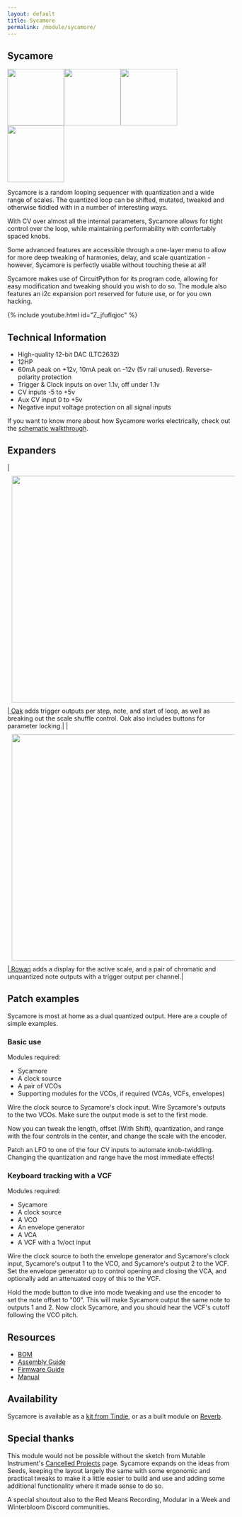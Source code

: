 ```yaml
---
layout: default
title: Sycamore
permalink: /module/sycamore/
---
```


## Sycamore

<a href="../../images/sycamore/sycamore-front.jpg" target="_blank"><img src="../../images/sycamore/sycamore-front-thumb.jpg" height="128" width="128" /></a><a href="../../images/sycamore/sycamore-side.jpg" target="_blank"><img src="../../images/sycamore/sycamore-side-thumb.jpg" height="128" width="128" /></a><a href="../../images/sycamore/sycamore-rear.jpg" target="_blank"><img src="../../images/sycamore/sycamore-rear-thumb.jpg" height="128" width="128" /></a><a href="../../images/sycamore/sycamore-pcbs.jpg" target="_blank"><img src="../../images/sycamore/sycamore-pcbs-thumb.jpg" height="128" width="128" /></a>

Sycamore is a random looping sequencer with quantization and a wide range of scales. The quantized loop can be shifted, mutated, tweaked and otherwise fiddled with in a number of interesting ways.

With CV over almost all the internal parameters, Sycamore allows for tight control over the loop, while maintaining performability with comfortably spaced knobs.

Some advanced features are accessible through a one-layer menu to allow for more deep tweaking of harmonies, delay, and scale quantization - however, Sycamore is perfectly usable without touching these at all!

Sycamore makes use of CircuitPython for its program code, allowing for easy modification and tweaking should you wish to do so. The module also features an i2c expansion port reserved for future use, or for you own hacking.

{% include youtube.html id="Z_jfuflqjoc" %}

## Technical Information

- High-quality 12-bit DAC (LTC2632)
- 12HP
- 60mA peak on +12v, 10mA peak on -12v (5v rail unused). Reverse-polarity protection
- Trigger & Clock inputs on over 1.1v, off under 1.1v
- CV inputs -5 to +5v
- Aux CV input 0 to +5v
- Negative input voltage protection on all signal inputs

If you want to know more about how Sycamore works electrically, check out the [schematic walkthrough](../../blog/making-sycamore-schematic-walkthrough/).

## Expanders

|<a href="../../images/oak/oak-front2.jpg" target="_blank"><img src="../../images/oak/oak-front2.jpg" width="512" style="margin:10px 10px"/>| [Oak](../oak/) adds trigger outputs per step, note, and start of loop, as well as breaking out the scale shuffle control. Oak also includes buttons for parameter locking.|
|<a href="../../images/rowan/rowan-front.jpg" target="_blank"><img src="../../images/rowan/rowan-front.jpg" width="512" style="margin:10px 10px"/>| [Rowan](../rowan/) adds a display for the active scale, and a pair of chromatic and unquantized note outputs with a trigger output per channel.|

## Patch examples

Sycamore is most at home as a dual quantized output. Here are a couple of simple examples.

### Basic use

Modules required:

- Sycamore
- A clock source
- A pair of VCOs
- Supporting modules for the VCOs, if required (VCAs, VCFs, envelopes)

Wire the clock source to Sycamore's clock input. Wire Sycamore's outputs to the two VCOs. Make sure the output mode is set to the first mode.

Now you can tweak the length, offset (With Shift), quantization, and range with the four controls in the center, and change the scale with the encoder.

Patch an LFO to one of the four CV inputs to automate knob-twiddling. Changing the quantization and range have the most immediate effects!

### Keyboard tracking with a VCF

Modules required:

- Sycamore
- A clock source
- A VCO
- An envelope generator
- A VCA
- A VCF with a 1v/oct input

Wire the clock source to both the envelope generator and Sycamore's clock input, Sycamore's output 1 to the VCO, and Sycamore's output 2 to the VCF. Set the envelope generator up to control opening and closing the VCA, and optionally add an attenuated copy of this to the VCF.

Hold the mode button to dive into mode tweaking and use the encoder to set the note offset to "00". This will make Sycamore output the same note to outputs 1 and 2. Now clock Sycamore, and you should hear the VCF's cutoff following the VCO pitch.

## Resources

- [BOM](https://github.com/tpcarlson/synth-diy/blob/main/sycamore/BOM.md)
- [Assembly Guide](https://github.com/tpcarlson/synth-diy/blob/main/sycamore/ASSEMBLY.md)
- [Firmware Guide](https://github.com/tpcarlson/synth-diy/blob/main/sycamore/FIRMWARE.md)
- [Manual](https://github.com/tpcarlson/synth-diy/blob/main/sycamore/MANUAL.md)

## Availability

Sycamore is available as a [kit from Tindie](https://www.tindie.com/products/divergentwaves/sycamore/), or as a built module on [Reverb](https://reverb.com/uk/item/80138906-divergent-waves-sycamore).

## Special thanks

This module would not be possible without the sketch from Mutable Instrument's [Cancelled Projects](https://pichenettes.github.io/mutable-instruments-documentation/trivia_and_history/cancelled_projects/) page. Sycamore expands on the ideas from Seeds, keeping the layout largely the same with some ergonomic and practical tweaks to make it a little easier to build and use and adding some additional functionality where it made sense to do so.

A special shoutout also to the Red Means Recording, Modular in a Week and Winterbloom Discord communities.